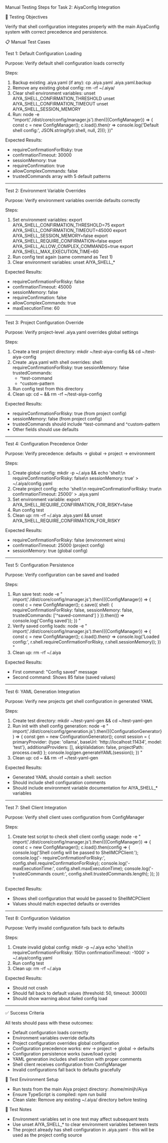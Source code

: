 Manual Testing Steps for Task 2: AiyaConfig Integration

  🎯 Testing Objectives

  Verify that shell configuration integrates properly with the main AiyaConfig system with correct precedence and persistence.

  📋 Manual Test Cases

  Test 1: Default Configuration Loading

  Purpose: Verify default shell configuration loads correctly

  Steps:
  1. Backup existing .aiya.yaml (if any): cp .aiya.yaml .aiya.yaml.backup
  2. Remove any existing global config: rm -rf ~/.aiya/
  3. Clear shell environment variables:
  unset AIYA_SHELL_CONFIRMATION_THRESHOLD
  unset AIYA_SHELL_CONFIRMATION_TIMEOUT
  unset AIYA_SHELL_SESSION_MEMORY
  4. Run: node -e "import('./dist/core/config/manager.js').then(({ConfigManager}) => { const c = new ConfigManager(); c.load().then(r => console.log('Default shell config:', JSON.stringify(r.shell, null, 2))); })"

  Expected Results:
  - requireConfirmationForRisky: true
  - confirmationTimeout: 30000
  - sessionMemory: true
  - requireConfirmation: true
  - allowComplexCommands: false
  - trustedCommands array with 5 default patterns

  ---
  Test 2: Environment Variable Overrides

  Purpose: Verify environment variables override defaults correctly

  Steps:
  1. Set environment variables:
  export AIYA_SHELL_CONFIRMATION_THRESHOLD=75
  export AIYA_SHELL_CONFIRMATION_TIMEOUT=45000
  export AIYA_SHELL_SESSION_MEMORY=false
  export AIYA_SHELL_REQUIRE_CONFIRMATION=false
  export AIYA_SHELL_ALLOW_COMPLEX_COMMANDS=true
  export AIYA_SHELL_MAX_EXECUTION_TIME=60
  2. Run config test again (same command as Test 1)
  3. Clear environment variables: unset AIYA_SHELL_*

  Expected Results:
  - requireConfirmationForRisky: false
  - confirmationTimeout: 45000
  - sessionMemory: false
  - requireConfirmation: false
  - allowComplexCommands: true
  - maxExecutionTime: 60

  ---
  Test 3: Project Configuration Override

  Purpose: Verify project-level .aiya.yaml overrides global settings

  Steps:
  1. Create a test project directory: mkdir ~/test-aiya-config && cd ~/test-aiya-config
  2. Create .aiya.yaml with shell overrides:
  shell:
    requireConfirmationForRisky: true
    sessionMemory: false
    trustedCommands:
      - ^test-command
      - ^custom-pattern
  3. Run config test from this directory
  4. Clean up: cd ~ && rm -rf ~/test-aiya-config

  Expected Results:
  - requireConfirmationForRisky: true (from project config)
  - sessionMemory: false (from project config)
  - trustedCommands should include ^test-command and ^custom-pattern
  - Other fields should use defaults

  ---
  Test 4: Configuration Precedence Order

  Purpose: Verify precedence: defaults → global → project → environment

  Steps:
  1. Create global config: mkdir -p ~/.aiya && echo 'shell:\n  requireConfirmationForRisky: false\n  sessionMemory: true' > ~/.aiya/config.yaml
  2. Create project config: echo 'shell:\n  requireConfirmationForRisky: true\n  confirmationTimeout: 25000' > .aiya.yaml
  3. Set environment variable: export AIYA_SHELL_REQUIRE_CONFIRMATION_FOR_RISKY=false
  4. Run config test
  5. Clean up: rm -rf ~/.aiya .aiya.yaml && unset AIYA_SHELL_REQUIRE_CONFIRMATION_FOR_RISKY

  Expected Results:
  - requireConfirmationForRisky: false (environment wins)
  - confirmationTimeout: 25000 (project config)
  - sessionMemory: true (global config)

  ---
  Test 5: Configuration Persistence

  Purpose: Verify configuration can be saved and loaded

  Steps:
  1. Run save test:
  node -e "
  import('./dist/core/config/manager.js').then(({ConfigManager}) => {
    const c = new ConfigManager();
    c.save({
      shell: {
        requireConfirmationForRisky: false,
        sessionMemory: false,
        trustedCommands: ['^saved-command']
      }
    }).then(() => console.log('Config saved'));
  })
  "
  2. Verify saved config loads:
  node -e "
  import('./dist/core/config/manager.js').then(({ConfigManager}) => {
    const c = new ConfigManager();
    c.load().then(r => console.log('Loaded config:', r.shell.requireConfirmationForRisky, r.shell.sessionMemory));
  })
  "
  3. Clean up: rm -rf ~/.aiya

  Expected Results:
  - First command: "Config saved" message
  - Second command: Shows 85 false (saved values)

  ---
  Test 6: YAML Generation Integration

  Purpose: Verify new projects get shell configuration in generated YAML

  Steps:
  1. Create test directory: mkdir ~/test-yaml-gen && cd ~/test-yaml-gen
  2. Run init with shell config generation:
  node -e "
  import('./dist/core/config/generation.js').then(({ConfigurationGenerator}) => {
    const gen = new ConfigurationGenerator();
    const session = {
      primaryProvider: {type: 'ollama', baseUrl: 'http://localhost:11434', model: 'test'},
      additionalProviders: [],
      skipValidation: false,
      projectPath: process.cwd()
    };
    console.log(gen.generateYAML(session));
  })
  "
  3. Clean up: cd ~ && rm -rf ~/test-yaml-gen

  Expected Results:
  - Generated YAML should contain a shell: section
  - Should include shell configuration comments
  - Should include environment variable documentation for AIYA_SHELL_* variables

  ---
  Test 7: Shell Client Integration

  Purpose: Verify shell client uses configuration from ConfigManager

  Steps:
  1. Create test script to check shell client config usage:
  node -e "
  import('./dist/core/config/manager.js').then(({ConfigManager}) => {
    const c = new ConfigManager();
    c.load().then(config => {
      console.log('Shell config will be passed to ShellMCPClient:');
      console.log('- requireConfirmationForRisky:', config.shell.requireConfirmationForRisky);
      console.log('- maxExecutionTime:', config.shell.maxExecutionTime);
      console.log('- trustedCommands count:', config.shell.trustedCommands.length);
    });
  })
  "

  Expected Results:
  - Shows shell configuration that would be passed to ShellMCPClient
  - Values should match expected defaults or overrides

  ---
  Test 8: Configuration Validation

  Purpose: Verify invalid configuration falls back to defaults

  Steps:
  1. Create invalid global config:
  mkdir -p ~/.aiya
  echo 'shell:\n  requireConfirmationForRisky: 150\n  confirmationTimeout: -1000' > ~/.aiya/config.yaml
  2. Run config test
  3. Clean up: rm -rf ~/.aiya

  Expected Results:
  - Should not crash
  - Should fall back to default values (threshold: 50, timeout: 30000)
  - Should show warning about failed config load

  ---
  ✅ Success Criteria

  All tests should pass with these outcomes:
  - Default configuration loads correctly
  - Environment variables override defaults
  - Project configuration overrides global configuration
  - Configuration precedence works: env → project → global → defaults
  - Configuration persistence works (save/load cycle)
  - YAML generation includes shell section with proper comments
  - Shell client receives configuration from ConfigManager
  - Invalid configurations fall back to defaults gracefully

  🔧 Test Environment Setup

  - Run tests from the main Aiya project directory: /home/minijh/Aiya
  - Ensure TypeScript is compiled: npm run build
  - Clean slate: Remove any existing ~/.aiya/ directory before testing

  📝 Test Notes

  - Environment variables set in one test may affect subsequent tests
  - Use unset AIYA_SHELL_* to clear environment variables between tests
  - The project already has shell configuration in .aiya.yaml - this will be used as the project config source